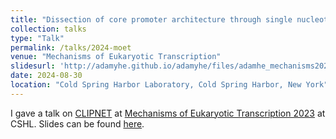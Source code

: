 ```yaml
---
title: "Dissection of core promoter architecture through single nucleotide-resolution modeling of transcription initiation"
collection: talks
type: "Talk"
permalink: /talks/2024-moet
venue: "Mechanisms of Eukaryotic Transcription"
slidesurl: 'http://adamyhe.github.io/adamyhe/files/adamhe_mechanisms2023.pdf'
date: 2024-08-30
location: "Cold Spring Harbor Laboratory, Cold Spring Harbor, New York"
---
```


I gave a talk on [CLIPNET](https://adamyhe.github.io/adamyhe/publication/2024_clipnet) at [Mechanisms of Eukaryotic Transcription 2023](https://meetings.cshl.edu/meetings.aspx?meet=moet&year=23) at CSHL. Slides can be found [here](http://adamyhe.github.io/files/adamhe_mechanisms2023.pdf).

